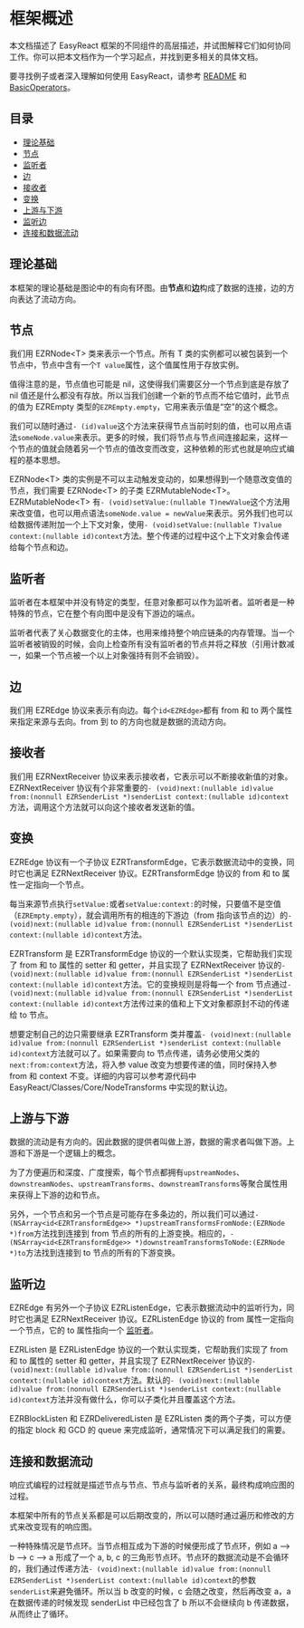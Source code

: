 
# 框架概述

本文档描述了 EasyReact 框架的不同组件的高层描述，并试图解释它们如何协同工作。你可以把本文档作为一个学习起点，并找到更多相关的具体文档。

要寻找例子或者深入理解如何使用 EasyReact，请参考 [README](../../README-Chinese.md) 和 [BasicOperators](./BasicOperators.md)。

## 目录

<!-- TOC -->

- [理论基础](#理论基础)
- [节点](#节点)
- [监听者](#监听者)
- [边](#边)
- [接收者](#接收者)
- [变换](#变换)
- [上游与下游](#上游与下游)
- [监听边](#监听边)
- [连接和数据流动](#连接和数据流动)

<!-- /TOC -->

## 理论基础

本框架的理论基础是图论中的有向有环图。由**节点**和**边**构成了数据的连接，边的方向表达了流动方向。

## 节点

我们用 EZRNode\<T\> 类来表示一个节点。所有 T 类的实例都可以被包装到一个节点中，节点中含有一个`T value`属性，这个值属性用于存放实例。

值得注意的是，节点值也可能是 nil，这使得我们需要区分一个节点到底是存放了 nil 值还是什么都没有存放。所以当我们创建一个新的节点而不给它值时，此节点的值为 EZREmpty 类型的`EZREmpty.empty`，它用来表示值是“空”的这个概念。

我们可以随时通过`- (id)value`这个方法来获得节点当前时刻的值，也可以用点语法`someNode.value`来表示。更多的时候，我们将节点与节点间连接起来，这样一个节点的值就会随着另一个节点的值改变而改变，这种依赖的形式也就是响应式编程的基本思想。

EZRNode\<T\> 类的实例是不可以主动触发变动的，如果想得到一个随意改变值的节点，我们需要 EZRNode\<T\> 的子类 EZRMutableNode\<T\>。 EZRMutableNode\<T\> 有`- (void)setValue:(nullable T)newValue`这个方法用来改变值，也可以用点语法`someNode.value = newValue`来表示。另外我们也可以给数据传递附加一个上下文对象，使用`- (void)setValue:(nullable T)value context:(nullable id)context`方法。整个传递的过程中这个上下文对象会传递给每个节点和边。

## 监听者

监听者在本框架中并没有特定的类型，任意对象都可以作为监听者。监听者是一种特殊的节点，它在整个有向图中是没有下游边的端点。

监听者代表了关心数据变化的主体，也用来维持整个响应链条的内存管理。当一个监听者被销毁的时候，会向上检查所有没有监听者的节点并将之释放（引用计数减一，如果一个节点被一个以上对象强持有则不会销毁）。

## 边

我们用 EZREdge 协议来表示有向边。每个`id<EZREdge>`都有 from 和 to 两个属性来指定来源与去向。from 到 to 的方向也就是数据的流动方向。

## 接收者

我们用 EZRNextReceiver 协议来表示接收者，它表示可以不断接收新值的对象。EZRNextReceiver 协议有个非常重要的`- (void)next:(nullable id)value from:(nonnull EZRSenderList *)senderList context:(nullable id)context`方法，调用这个方法就可以向这个接收者发送新的值。

## 变换

EZREdge 协议有一个子协议 EZRTransformEdge，它表示数据流动中的变换，同时它也满足 EZRNextReceiver 协议。EZRTransformEdge 协议的 from 和 to 属性一定指向一个节点。

每当来源节点执行`setValue:`或者`setValue:context:`的时候，只要值不是空值（`EZREmpty.empty`），就会调用所有的相连的下游边（from 指向该节点的边）的`- (void)next:(nullable id)value from:(nonnull EZRSenderList *)senderList context:(nullable id)context`方法。

EZRTransform 是 EZRTransformEdge 协议的一个默认实现类，它帮助我们实现了 from 和 to 属性的 setter 和 getter，并且实现了 EZRNextReceiver 协议的`- (void)next:(nullable id)value from:(nonnull EZRSenderList *)senderList context:(nullable id)context`方法。它的变换规则是将每一个 from 节点通过`- (void)next:(nullable id)value from:(nonnull EZRSenderList *)senderList context:(nullable id)context`方法传过来的值和上下文对象都原封不动的传递给 to 节点。

想要定制自己的边只需要继承 EZRTransform 类并覆盖`- (void)next:(nullable id)value from:(nonnull EZRSenderList *)senderList context:(nullable id)context`方法就可以了。如果需要向 to 节点传递，请务必使用父类的`next:from:context`方法，将入参 value 改变为想要传递的值，同时保持入参 from 和 context 不变。详细的内容可以参考源代码中 EasyReact/Classes/Core/NodeTransforms 中实现的默认边。

## 上游与下游

数据的流动是有方向的。因此数据的提供者叫做上游，数据的需求者叫做下游。上游和下游是一个逻辑上的概念。

为了方便遍历和深度、广度搜索，每个节点都拥有`upstreamNodes`、`downstreamNodes`、`upstreamTransforms`、`downstreamTransforms`等聚合属性用来获得上下游的边和节点。

另外，一个节点和另一个节点是可能存在多条边的，所以我们可以通过`- (NSArray<id<EZRTransformEdge>> *)upstreamTransformsFromNode:(EZRNode *)from`方法找到连接到 from 节点的所有的上游变换。相应的，`- (NSArray<id<EZRTransformEdge>> *)downstreamTransformsToNode:(EZRNode *)to`方法找到连接到 to 节点的所有的下游变换。

## 监听边

EZREdge 有另外一个子协议 EZRListenEdge，它表示数据流动中的监听行为，同时它也满足 EZRNextReceiver 协议。EZRListenEdge 协议的 from 属性一定指向一个节点，它的 to 属性指向一个 [监听者](#监听者)。

EZRListen 是 EZRListenEdge 协议的一个默认实现类，它帮助我们实现了 from 和 to 属性的 setter 和 getter，并且实现了 EZRNextReceiver 协议的`- (void)next:(nullable id)value from:(nonnull EZRSenderList *)senderList context:(nullable id)context`方法。默认的`- (void)next:(nullable id)value from:(nonnull EZRSenderList *)senderList context:(nullable id)context`方法并没有做什么，你可以子类化并且覆盖这个方法。

EZRBlockListen 和 EZRDeliveredListen 是 EZRListen 类的两个子类，可以方便的指定 block 和 GCD 的 queue 来完成监听，通常情况下可以满足我们的需要。

## 连接和数据流动

响应式编程的过程就是描述节点与节点、节点与监听者的关系，最终构成响应图的过程。

本框架中所有的节点关系都是可以后期改变的，所以可以随时通过遍历和修改的方式来改变现有的响应图。

一种特殊情况是节点环。当节点相互成为下游的时候便形成了节点环，例如 a --> b --> c --> a 形成了一个 a, b, c 的三角形节点环。节点环的数据流动是不会循环的，我们通过传递方法`- (void)next:(nullable id)value from:(nonnull EZRSenderList *)senderList context:(nullable id)context`的参数`senderList`来避免循环。所以当 b 改变的时候，c 会随之改变，然后再改变 a，a 在数据传递的时候发现 senderList 中已经包含了 b 所以不会继续向 b 传递数据，从而终止了循环。
